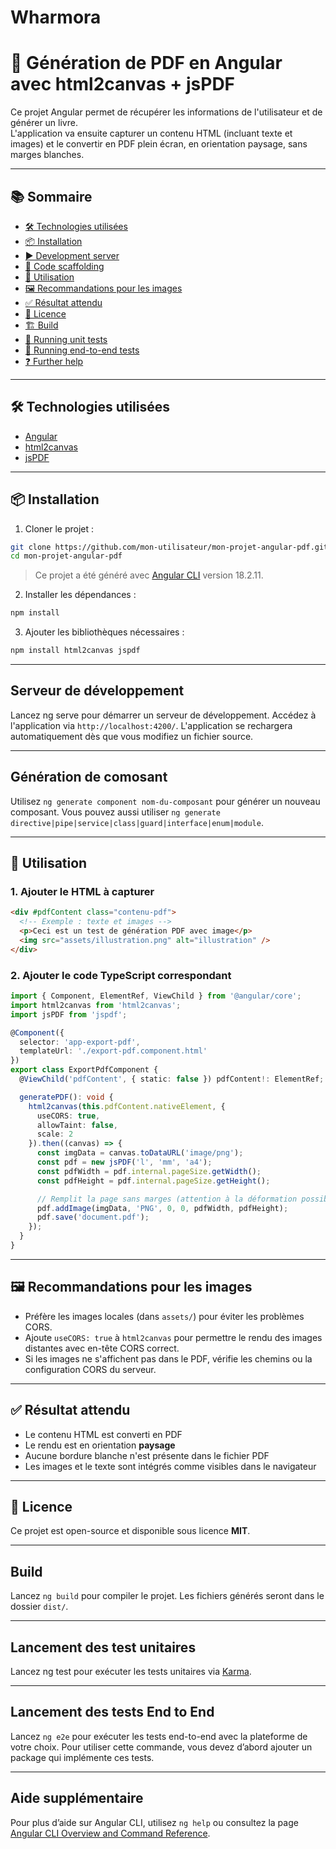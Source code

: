 # Wharmora

# 📄 Génération de PDF en Angular avec html2canvas + jsPDF

Ce projet Angular permet de récupérer les informations de l'utilisateur et de générer un livre.  
L'application va ensuite capturer un contenu HTML (incluant texte et images) et le convertir en PDF plein écran, en orientation paysage, sans marges blanches.

---

## 📚 Sommaire

- [🛠️ Technologies utilisées](#️-technologies-utilisées)
- [📦 Installation](#-installation)
- [▶️ Development server](#development-server)
- [🧱 Code scaffolding](#code-scaffolding)
- [🚀 Utilisation](#-utilisation)
- [🖼️ Recommandations pour les images](#️-recommandations-pour-les-images)
- [✅ Résultat attendu](#-résultat-attendu)
- [📄 Licence](#-licence)
- [🏗️ Build](#build)
- [🧪 Running unit tests](#running-unit-tests)
- [🧪 Running end-to-end tests](#running-end-to-end-tests)
- [❓ Further help](#further-help)

---

## 🛠️ Technologies utilisées

- [Angular](https://angular.io/)
- [html2canvas](https://www.npmjs.com/package/html2canvas)
- [jsPDF](https://www.npmjs.com/package/jspdf)

---

## 📦 Installation

1. Cloner le projet :

```bash
git clone https://github.com/mon-utilisateur/mon-projet-angular-pdf.git
cd mon-projet-angular-pdf
```

> Ce projet a été généré avec [Angular CLI](https://github.com/angular/angular-cli) version 18.2.11.

2. Installer les dépendances :

```bash
npm install
```

3. Ajouter les bibliothèques nécessaires :

```bash
npm install html2canvas jspdf
```

---

## Serveur de développement

Lancez ng serve pour démarrer un serveur de développement.
Accédez à l'application via `http://localhost:4200/`.
L'application se rechargera automatiquement dès que vous modifiez un fichier source.

---

## Génération de comosant

Utilisez `ng generate component nom-du-composant` pour générer un nouveau composant.
Vous pouvez aussi utiliser `ng generate directive|pipe|service|class|guard|interface|enum|module`.

---

## 🚀 Utilisation

### 1. Ajouter le HTML à capturer

```html
<div #pdfContent class="contenu-pdf">
  <!-- Exemple : texte et images -->
  <p>Ceci est un test de génération PDF avec image</p>
  <img src="assets/illustration.png" alt="illustration" />
</div>
```

### 2. Ajouter le code TypeScript correspondant

```ts
import { Component, ElementRef, ViewChild } from '@angular/core';
import html2canvas from 'html2canvas';
import jsPDF from 'jspdf';

@Component({
  selector: 'app-export-pdf',
  templateUrl: './export-pdf.component.html'
})
export class ExportPdfComponent {
  @ViewChild('pdfContent', { static: false }) pdfContent!: ElementRef;

  generatePDF(): void {
    html2canvas(this.pdfContent.nativeElement, {
      useCORS: true,
      allowTaint: false,
      scale: 2
    }).then((canvas) => {
      const imgData = canvas.toDataURL('image/png');
      const pdf = new jsPDF('l', 'mm', 'a4');
      const pdfWidth = pdf.internal.pageSize.getWidth();
      const pdfHeight = pdf.internal.pageSize.getHeight();

      // Remplit la page sans marges (attention à la déformation possible)
      pdf.addImage(imgData, 'PNG', 0, 0, pdfWidth, pdfHeight);
      pdf.save('document.pdf');
    });
  }
}
```

---

## 🖼️ Recommandations pour les images

- Préfère les images locales (dans `assets/`) pour éviter les problèmes CORS.
- Ajoute `useCORS: true` à `html2canvas` pour permettre le rendu des images distantes avec en-tête CORS correct.
- Si les images ne s'affichent pas dans le PDF, vérifie les chemins ou la configuration CORS du serveur.

---

## ✅ Résultat attendu

- Le contenu HTML est converti en PDF
- Le rendu est en orientation **paysage**
- Aucune bordure blanche n'est présente dans le fichier PDF
- Les images et le texte sont intégrés comme visibles dans le navigateur

---

## 📄 Licence

Ce projet est open-source et disponible sous licence **MIT**.

---

## Build

Lancez `ng build` pour compiler le projet.
Les fichiers générés seront dans le dossier `dist/`.

---

## Lancement des test unitaires

Lancez ng test pour exécuter les tests unitaires via [Karma](https://karma-runner.github.io).

---

## Lancement des tests End to End

Lancez `ng e2e` pour exécuter les tests end-to-end avec la plateforme de votre choix.
Pour utiliser cette commande, vous devez d’abord ajouter un package qui implémente ces tests.

---

## Aide supplémentaire

Pour plus d’aide sur Angular CLI, utilisez `ng help` ou consultez la page [Angular CLI Overview and Command Reference](https://angular.dev/tools/cli).
